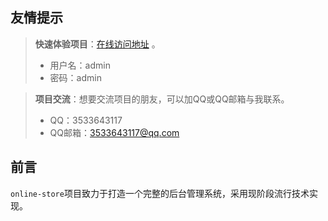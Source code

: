 ## 友情提示

> **快速体验项目**：[在线访问地址](http://order.toponlineweb.top) 。
> - 用户名：admin
> - 密码：admin

> **项目交流**：想要交流项目的朋友，可以加QQ或QQ邮箱与我联系。
> - QQ：3533643117 
> - QQ邮箱：3533643117@qq.com


## 前言

`online-store`项目致力于打造一个完整的后台管理系统，采用现阶段流行技术实现。

